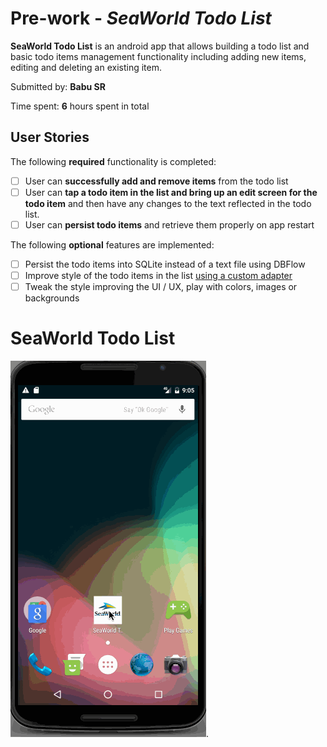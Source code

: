 # Pre-work - *SeaWorld Todo List*

**SeaWorld Todo List** is an android app that allows building a todo list and basic todo items management functionality including adding new items, editing and deleting an existing item.

Submitted by: **Babu SR**

Time spent: **6** hours spent in total

## User Stories

The following **required** functionality is completed:

* [ ] User can **successfully add and remove items** from the todo list
* [ ] User can **tap a todo item in the list and bring up an edit screen for the todo item** and then have any changes to the text reflected in the todo list.
* [ ] User can **persist todo items** and retrieve them properly on app restart

The following **optional** features are implemented:
* [ ] Persist the todo items into SQLite instead of a text file using DBFlow
* [ ] Improve style of the todo items in the list [using a custom adapter](http://guides.codepath.com/android/Using-an-ArrayAdapter-with-ListView)
* [ ] Tweak the style improving the UI / UX, play with colors, images or backgrounds

# SeaWorld Todo List
![LiceCap](SeaWorldTodoList.gif).

